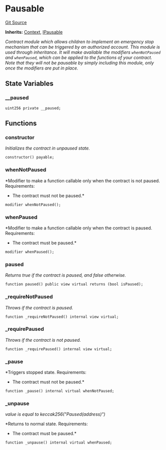 # Pausable
[Git Source](https://github.com/ContractLabs/foundry-bountykinds-contract/blob/67e6855d3beabdf242cc0b51d9e53b087a5235b9/src/oz-custom/oz/security/Pausable.sol)

**Inherits:**
[Context](/src/oz-custom/oz/utils/Context.sol/abstract.Context.md), [IPausable](/src/oz-custom/oz/security/Pausable.sol/interface.IPausable.md)

*Contract module which allows children to implement an emergency stop
mechanism that can be triggered by an authorized account.
This module is used through inheritance. It will make available the
modifiers `whenNotPaused` and `whenPaused`, which can be applied to
the functions of your contract. Note that they will not be pausable by
simply including this module, only once the modifiers are put in place.*


## State Variables
### __paused

```solidity
uint256 private __paused;
```


## Functions
### constructor

*Initializes the contract in unpaused state.*


```solidity
constructor() payable;
```

### whenNotPaused

*Modifier to make a function callable only when the contract is not
paused.
Requirements:
- The contract must not be paused.*


```solidity
modifier whenNotPaused();
```

### whenPaused

*Modifier to make a function callable only when the contract is
paused.
Requirements:
- The contract must be paused.*


```solidity
modifier whenPaused();
```

### paused

*Returns true if the contract is paused, and false otherwise.*


```solidity
function paused() public view virtual returns (bool isPaused);
```

### _requireNotPaused

*Throws if the contract is paused.*


```solidity
function _requireNotPaused() internal view virtual;
```

### _requirePaused

*Throws if the contract is not paused.*


```solidity
function _requirePaused() internal view virtual;
```

### _pause

*Triggers stopped state.
Requirements:
- The contract must not be paused.*


```solidity
function _pause() internal virtual whenNotPaused;
```

### _unpause

*value is equal to keccak256("Paused(address)")*

*Returns to normal state.
Requirements:
- The contract must be paused.*


```solidity
function _unpause() internal virtual whenPaused;
```

